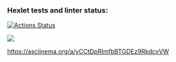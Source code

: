 ### Hexlet tests and linter status:
[![Actions Status](https://github.com/cillesh30/java-project-61/actions/workflows/hexlet-check.yml/badge.svg)](https://github.com/cillesh30/java-project-61/actions)

<a href="https://codeclimate.com/github/cillesh30/java-project-61/maintainability"><img src="https://api.codeclimate.com/v1/badges/15c0b51d2286f943cbfb/maintainability" /></a>

https://asciinema.org/a/yCCtDpRImfbBTGDEz9RkdcvVW
